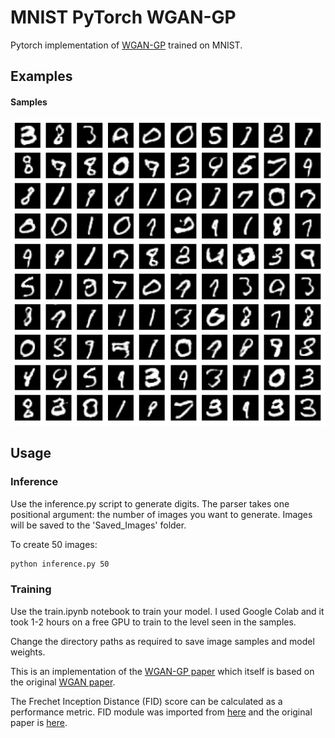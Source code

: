 # MNIST PyTorch WGAN-GP

Pytorch implementation of [WGAN-GP](https://arxiv.org/abs/1704.00028) trained on MNIST.

## Examples

#### Samples
![samples](https://github.com/theoclark/MNIST-PyTorch-WGAN-GP/blob/main/samples.png)

## Usage

### Inference

Use the inference.py script to generate digits. The parser takes one positional argument: the number of images you want to generate. Images will be saved to the 'Saved_Images' folder.

To create 50 images:

```bash
python inference.py 50
```

### Training

Use the train.ipynb notebook to train your model. I used Google Colab and it took 1-2 hours on a free GPU to train to the level seen in the samples.

Change the directory paths as required to save image samples and model weights.

This is an implementation of the [WGAN-GP paper](https://arxiv.org/abs/1704.00028) which itself is based on the original [WGAN paper](https://arxiv.org/abs/1701.07875).

The Frechet Inception Distance (FID) score can be calculated as a performance metric. FID module was imported from [here](https://github.com/mseitzer/pytorch-fid) and the original paper is [here](https://arxiv.org/abs/1706.08500).
